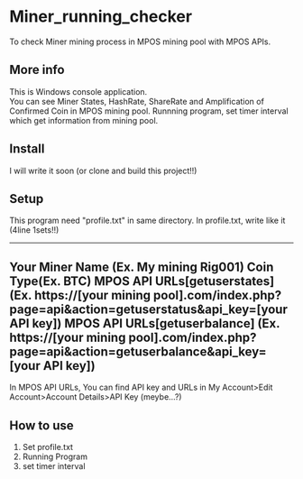 # Miner_running_checker
To check Miner mining process in MPOS mining pool with MPOS APIs.  
  
## More info   
This is Windows console application.  
You can see Miner States, HashRate, ShareRate and Amplification of Confirmed Coin in MPOS mining pool. 
Runnning program, set timer interval which get information from mining pool.  
  
## Install
I will write it soon (or clone and build this project!!)  
  
## Setup
This program need "profile.txt" in same directory.
In profile.txt, write like it (4line 1sets!!)

-------------------------------------------------------------------------------------------------------------------------------  
Your Miner Name (Ex. My mining Rig001)
Coin Type(Ex. BTC)
MPOS API URLs[getuserstates] (Ex. https://[your mining pool].com/index.php?page=api&action=getuserstatus&api_key=[your API key])
MPOS API URLs[getuserbalance] (Ex. https://[your mining pool].com/index.php?page=api&action=getuserbalance&api_key=[your API key])
-------------------------------------------------------------------------------------------------------------------------------  

In MPOS API URLs, You can find API key and URLs in My Account>Edit Account>Account Details>API Key (meybe...?)  

## How to use  
1. Set profile.txt
2. Running Program
3. set timer interval

